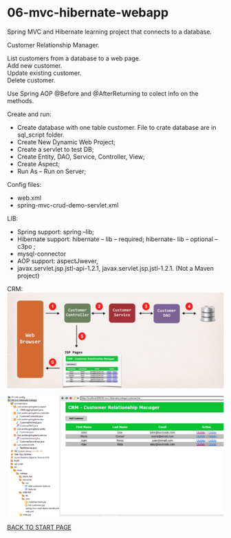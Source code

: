 # 06-mvc-hibernate-webapp
Spring MVC and Hibernate learning project that connects to a database.  

Customer Relationship Manager.  

List customers from a database to a web page.  
Add new customer.  
Update existing customer.  
Delete customer.  

Use Spring AOP @Before and @AfterReturning to colect info on the methods.


Create and run:   
  - Create database with one table customer. File to crate database are in sql_script folder.
  - Create New Dynamic Web Project;
  - Create a servlet to test DB;
  - Create Entity, DAO, Service, Controller, View;
  - Create Aspect;
  - Run As – Run on Server;

Config files:   
  - web.xml  
  - spring-mvc-crud-demo-servlet.xml  
  
LIB:   
  - Spring support: spring –lib; 
  - Hibernate support: hibernate – lib – required; hibernate- lib – optional –c3po ;
  - mysql-connector  
  - AOP support:  aspectJwever,  
  - javax.servlet.jsp.jstl-api-1.2.1, javax.servlet.jsp.jstl-1.2.1.
(Not a Maven project)  


CRM:  
![App design](app.png)   

![Project Explorer:](box/project-structure.png)

[BACK TO START PAGE](https://github.com/FlorescuAndrei/Start.git) 
